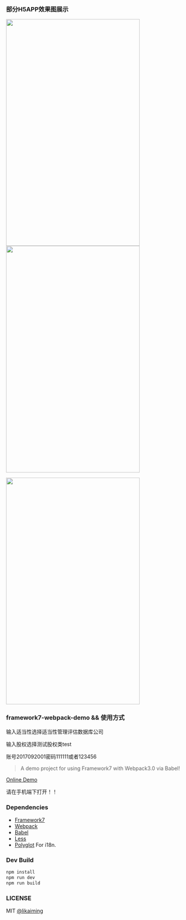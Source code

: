 ### 部分H5APP效果图展示

<img src="http://sdx.hefupb.com/dist/images/sdx_home2.gif" width="365" height="619"/><img src="http://sdx.hefupb.com/dist/images/sdx_fund.gif" width="365" height="619"/>

<img src="http://sdx.hefupb.com/dist/images/questionnaire.gif" width="365" height="619">
                                                            
### framework7-webpack-demo && 使用方式
输入适当性选择适当性管理评估数据库公司

输入股权选择测试股权类test

账号2017092001密码111111或者123456
> A demo project for using Framework7 with Webpack3.0 via Babel!

[Online Demo](http://sdx.hefupb.com/dist/#!/page/main.html)

请在手机端下打开！！

### Dependencies

* [Framework7](http://framework7.io/)
* [Webpack](https://webpack.js.org/)
* [Babel](https://babeljs.io/)
* [Less](https://github.com/less/less.js)
* [Polyglot](https://github.com/airbnb/polyglot.js) For i18n.

### Dev Build

```bash
npm install
npm run dev
npm run build
```

### LICENSE

MIT [@likaiming](https://github.com/fxk01/)
